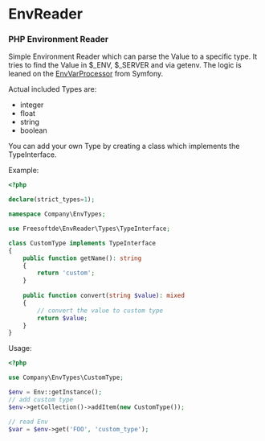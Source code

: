 # EnvReader
### PHP Environment Reader

Simple Environment Reader which can parse the Value to a specific type. It tries to find the Value in $_ENV, $_SERVER and via getenv. The logic is leaned on the [EnvVarProcessor](https://github.com/symfony/symfony/blob/6.2/src/Symfony/Component/DependencyInjection/EnvVarProcessor.php) from Symfony.

Actual included Types are:

- integer
- float
- string
- boolean

You can add your own Type by creating a class which implements the TypeInterface.

Example:
```php
<?php

declare(strict_types=1);

namespace Company\EnvTypes;

use Freesoftde\EnvReader\Types\TypeInterface;

class CustomType implements TypeInterface
{
    public function getName(): string
    {
        return 'custom';
    }
    
    public function convert(string $value): mixed
    {
        // convert the value to custom type
        return $value;
    }
}
```

Usage:

```php
<?php

use Company\EnvTypes\CustomType;

$env = Env::getInstance();
// add custom type
$env->getCollection()->addItem(new CustomType());

// read Env
$var = $env->get('FOO', 'custom_type');

```